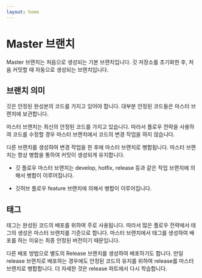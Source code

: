 ```yaml
---
layout: home
---
```

# Master 브랜치
Master 브랜치는 처음으로 생성되는 기본 브랜치입니다. 깃 저장소를 초기화한 후, 처음 커밋할 때 자동으로 생성되는 브랜치입니다. 

## 브랜치 의미
깃은 안정된 완성본의 코드를 가지고 있어야 합니다. 대부분 안정된 코드들은 마스터 브랜치에 보관합니다.

마스터 브랜치는 최신의 안정된 코드를 가지고 있습니다. 따라서 플로우 전략을 사용하여 코드를 수정할 경우 마스터 브랜치에서 코드의 변경 작업을 하지 않습니다. 

다른 브랜치를 생성하여 변경 작업을 한 후에 마스터 브랜치로 병합됩니다. 마스터 브랜치는 항상 병합을 통하여 커밋이 생성되게 유지합니다.

* 깃 플로우
마스터 브랜치는 develop, hotfix, release 등과 같은 작업 브랜치에 의해서 병합이 이루어집니다. 

* 깃허브 플로우
feature 브랜치에 의해서 병합이 이루어집니다.


## 태그
태그는 완성된 코드의 배포를 위하여 주로 사용됩니다. 따라서 많은 플로우 전략에서 태그의 생성은 마스터 브랜치를 기준으로 합니다. 마스터 브랜치에서 태그를 생성하여 배포를 하는 이유는 최종 안정된 버전이기 때문입니다. 

다른 배포 방법으로 별도의 Release 브랜치를 생성하여 배포하기도 합니다. 만일 release 브랜치로 배포하는 경우에도 안정된 코드의 유지를 위하여 release를 마스터 브랜치로 병합합니다. 더 자세한 것은 release 파트에서 다시 학습합니다.
